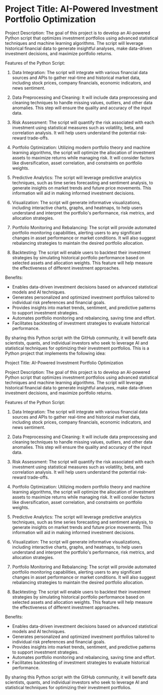 # Project Title: AI-Powered Investment Portfolio Optimization

Project Description:
The goal of this project is to develop an AI-powered Python script that optimizes investment portfolios using advanced statistical techniques and machine learning algorithms. The script will leverage historical financial data to generate insightful analyses, make data-driven investment decisions, and maximize portfolio returns.

Features of the Python Script:
1. Data Integration: The script will integrate with various financial data sources and APIs to gather real-time and historical market data, including stock prices, company financials, economic indicators, and news sentiment.

2. Data Preprocessing and Cleaning: It will include data preprocessing and cleaning techniques to handle missing values, outliers, and other data anomalies. This step will ensure the quality and accuracy of the input data.

3. Risk Assessment: The script will quantify the risk associated with each investment using statistical measures such as volatility, beta, and correlation analysis. It will help users understand the potential risk-reward trade-offs.

4. Portfolio Optimization: Utilizing modern portfolio theory and machine learning algorithms, the script will optimize the allocation of investment assets to maximize returns while managing risk. It will consider factors like diversification, asset correlation, and constraints on portfolio weights.

5. Predictive Analytics: The script will leverage predictive analytics techniques, such as time series forecasting and sentiment analysis, to generate insights on market trends and future price movements. This information will aid in making informed investment decisions.

6. Visualization: The script will generate informative visualizations, including interactive charts, graphs, and heatmaps, to help users understand and interpret the portfolio's performance, risk metrics, and allocation strategies.

7. Portfolio Monitoring and Rebalancing: The script will provide automated portfolio monitoring capabilities, alerting users to any significant changes in asset performance or market conditions. It will also suggest rebalancing strategies to maintain the desired portfolio allocation.

8. Backtesting: The script will enable users to backtest their investment strategies by simulating historical portfolio performance based on selected assets and allocation weights. This feature will help measure the effectiveness of different investment approaches.

Benefits:
- Enables data-driven investment decisions based on advanced statistical models and AI techniques.
- Generates personalized and optimized investment portfolios tailored to individual risk preferences and financial goals.
- Provides insights into market trends, sentiment, and predictive patterns to support investment strategies.
- Automates portfolio monitoring and rebalancing, saving time and effort.
- Facilitates backtesting of investment strategies to evaluate historical performance.

By sharing this Python script with the GitHub community, it will benefit data scientists, quants, and individual investors who seek to leverage AI and statistical techniques for optimizing their investment portfolios.
This is a Python project that implements the following idea:

Project Title: AI-Powered Investment Portfolio Optimization

Project Description:
The goal of this project is to develop an AI-powered Python script that optimizes investment portfolios using advanced statistical techniques and machine learning algorithms. The script will leverage historical financial data to generate insightful analyses, make data-driven investment decisions, and maximize portfolio returns.

Features of the Python Script:
1. Data Integration: The script will integrate with various financial data sources and APIs to gather real-time and historical market data, including stock prices, company financials, economic indicators, and news sentiment.

2. Data Preprocessing and Cleaning: It will include data preprocessing and cleaning techniques to handle missing values, outliers, and other data anomalies. This step will ensure the quality and accuracy of the input data.

3. Risk Assessment: The script will quantify the risk associated with each investment using statistical measures such as volatility, beta, and correlation analysis. It will help users understand the potential risk-reward trade-offs.

4. Portfolio Optimization: Utilizing modern portfolio theory and machine learning algorithms, the script will optimize the allocation of investment assets to maximize returns while managing risk. It will consider factors like diversification, asset correlation, and constraints on portfolio weights.

5. Predictive Analytics: The script will leverage predictive analytics techniques, such as time series forecasting and sentiment analysis, to generate insights on market trends and future price movements. This information will aid in making informed investment decisions.

6. Visualization: The script will generate informative visualizations, including interactive charts, graphs, and heatmaps, to help users understand and interpret the portfolio's performance, risk metrics, and allocation strategies.

7. Portfolio Monitoring and Rebalancing: The script will provide automated portfolio monitoring capabilities, alerting users to any significant changes in asset performance or market conditions. It will also suggest rebalancing strategies to maintain the desired portfolio allocation.

8. Backtesting: The script will enable users to backtest their investment strategies by simulating historical portfolio performance based on selected assets and allocation weights. This feature will help measure the effectiveness of different investment approaches.

Benefits:
- Enables data-driven investment decisions based on advanced statistical models and AI techniques.
- Generates personalized and optimized investment portfolios tailored to individual risk preferences and financial goals.
- Provides insights into market trends, sentiment, and predictive patterns to support investment strategies.
- Automates portfolio monitoring and rebalancing, saving time and effort.
- Facilitates backtesting of investment strategies to evaluate historical performance.

By sharing this Python script with the GitHub community, it will benefit data scientists, quants, and individual investors who seek to leverage AI and statistical techniques for optimizing their investment portfolios.